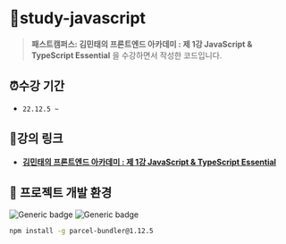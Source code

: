 # 📂study-javascript
> **패스트캠퍼스: 김민태의 프론트엔드 아카데미 : 제 1강 JavaScript &amp; TypeScript Essential** 을 수강하면서 작성한 코드입니다.

## ⏰수강 기간
- `22.12.5 ~ `

## 🔗강의 링크
- **[김민태의 프론트엔드 아카데미 : 제 1강 JavaScript &amp; TypeScript Essential](https://fastcampus.co.kr/dev_academy_kmt1)**


## 📌 프로젝트 개발 환경
  ![Generic badge](https://img.shields.io/badge/nodejs-v12.18.2-blue.svg) ![Generic badge](https://img.shields.io/badge/npm-v6.14.5-blue.svg)   

  ```bash
  npm install -g parcel-bundler@1.12.5
  ```